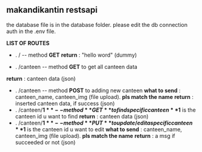 ## makandikantin restsapi
the database file is in the database folder. please edit the db connection auth in the .env file.

**LIST OF ROUTES**
- . / -- method **GET**
**return** : "hello word" (dummy)

- . /canteen -- method **GET**
to get all canteen data

**return** : canteen data (json)
- . /canteen -- method **POST**
to adding new canteen
**what to send** : canteen_name, canteen_img (file upload). **pls match the name**
**return** : inserted canteen data, if success (json)
- . /canteen/**$1** -- method **GET**
to find specific canteen
**$1** is the canteen id u want to find
**return** : canteen data (json)
- . /canteen/**$1** -- method **PUT**
to update/edit a specific canteen
**$1** is the canteen id u want to edit
**what to send** : canteen_name, canteen_img (file upload). **pls match the name**
**return** : a msg if succeeded or not (json)
